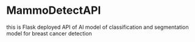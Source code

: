 # MammoDetectAPI
this is Flask deployed API of AI model of classification and segmentation model for breast cancer detection
